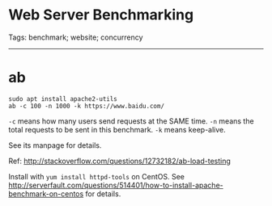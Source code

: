 # Web Server Benchmarking
Tags: benchmark; website; concurrency

------

# ab

```
sudo apt install apache2-utils
ab -c 100 -n 1000 -k https://www.baidu.com/
```

`-c` means how many users send requests at the SAME time.
`-n` means the total requests to be sent in this benchmark.
`-k` means keep-alive.

See its manpage for details.

Ref:
http://stackoverflow.com/questions/12732182/ab-load-testing

Install with `yum install httpd-tools` on CentOS.
See http://serverfault.com/questions/514401/how-to-install-apache-benchmark-on-centos
for details.


